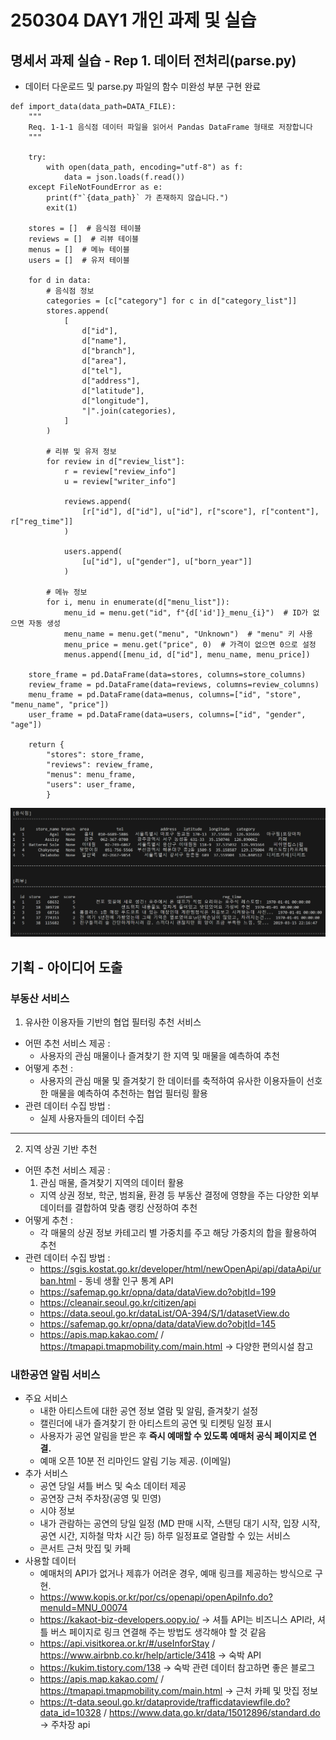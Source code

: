 # 250304 DAY1 개인 과제 및 실습

## 명세서 과제 실습 - Rep 1. 데이터 전처리(parse.py)

- 데이터 다운로드 및 parse.py 파일의 함수 미완성 부분 구현 완료 

```
def import_data(data_path=DATA_FILE):
    """
    Req. 1-1-1 음식점 데이터 파일을 읽어서 Pandas DataFrame 형태로 저장합니다
    """

    try:
        with open(data_path, encoding="utf-8") as f:
            data = json.loads(f.read())
    except FileNotFoundError as e:
        print(f"`{data_path}` 가 존재하지 않습니다.")
        exit(1)

    stores = []  # 음식점 테이블
    reviews = []  # 리뷰 테이블
    menus = []  # 메뉴 테이블
    users = []  # 유저 테이블

    for d in data:
        # 음식점 정보
        categories = [c["category"] for c in d["category_list"]]
        stores.append(
            [
                d["id"],
                d["name"],
                d["branch"],
                d["area"],
                d["tel"],
                d["address"],
                d["latitude"],
                d["longitude"],
                "|".join(categories),
            ]
        )

        # 리뷰 및 유저 정보
        for review in d["review_list"]:
            r = review["review_info"]
            u = review["writer_info"]

            reviews.append(
                [r["id"], d["id"], u["id"], r["score"], r["content"], r["reg_time"]]
            )

            users.append(
                [u["id"], u["gender"], u["born_year"]]
            )

        # 메뉴 정보
        for i, menu in enumerate(d["menu_list"]):
            menu_id = menu.get("id", f"{d['id']}_menu_{i}")  # ID가 없으면 자동 생성
            menu_name = menu.get("menu", "Unknown")  # "menu" 키 사용
            menu_price = menu.get("price", 0)  # 가격이 없으면 0으로 설정
            menus.append([menu_id, d["id"], menu_name, menu_price])

    store_frame = pd.DataFrame(data=stores, columns=store_columns)
    review_frame = pd.DataFrame(data=reviews, columns=review_columns)
    menu_frame = pd.DataFrame(data=menus, columns=["id", "store", "menu_name", "price"])
    user_frame = pd.DataFrame(data=users, columns=["id", "gender", "age"])

    return {
        "stores": store_frame,
        "reviews": review_frame,
        "menus": menu_frame,
        "users": user_frame,
        }
```

![img](./01.png)

## 기획 - 아이디어 도출

### 부동산 서비스

1. 유사한 이용자들 기반의 협업 필터링 추천 서비스

- 어떤 추천 서비스 제공 :
  - 사용자의 관심 매물이나 즐겨찾기 한 지역 및 매물을 예측하여 추천
- 어떻게 추천 :
  - 사용자의 관심 매물 및 즐겨찾기 한 데이터를 축적하여 유사한 이용자들이 선호한 매물을 예측하여 추천하는 협업 필터링 활용
- 관련 데이터 수집 방법 :
  - 실제 사용자들의 데이터 수집

---

2. 지역 상권 기반 추천

- 어떤 추천 서비스 제공 :
  1. 관심 매물, 즐겨찾기 지역의 데이터 활용
  - 지역 상권 정보, 학군, 범죄율, 환경 등 부동산 결정에 영향을 주는 다양한 외부 데이터를 결합하여 맞춤 랭킹 산정하여 추천
- 어떻게 추천 :
  - 각 매물의 상권 정보 카테고리 별 가중치를 주고 해당 가중치의 합을 활용하여 추천
- 관련 데이터 수집 방법 :
  - https://sgis.kostat.go.kr/developer/html/newOpenApi/api/dataApi/urban.html - 동네 생활 인구 통계 API
  - https://safemap.go.kr/opna/data/dataView.do?objtId=199
  - https://cleanair.seoul.go.kr/citizen/api
  - https://data.seoul.go.kr/dataList/OA-394/S/1/datasetView.do
  - https://safemap.go.kr/opna/data/dataView.do?objtId=145
  - https://apis.map.kakao.com/ / https://tmapapi.tmapmobility.com/main.html → 다양한 편의시설 참고

### 내한공연 알림 서비스

- 주요 서비스
  - 내한 아티스트에 대한 공연 정보 열람 및 알림, 즐겨찾기 설정
  - 캘린더에 내가 즐겨찾기 한 아티스트의 공연 및 티켓팅 일정 표시
  - 사용자가 공연 알림을 받은 후 **즉시 예매할 수 있도록 예매처 공식 페이지로 연결.**
  - 예매 오픈 10분 전 리마인드 알림 기능 제공. (이메일)
- 추가 서비스
  - 공연 당일 셔틀 버스 및 숙소 데이터 제공
  - 공연장 근처 주차장(공영 및 민영)
  - 시야 정보
  - 내가 관람하는 공연의 당일 일정 (MD 판매 시작, 스탠딩 대기 시작, 입장 시작, 공연 시간, 지하철 막차 시간 등) 하루 일정표로 열람할 수 있는 서비스
  - 콘서트 근처 맛집 및 카페
- 사용할 데이터
  - 예매처의 API가 없거나 제휴가 어려운 경우, 예매 링크를 제공하는 방식으로 구현.
  - https://www.kopis.or.kr/por/cs/openapi/openApiInfo.do?menuId=MNU_00074
  - https://kakaot-biz-developers.oopy.io/ → 셔틀 API는 비즈니스 API라, 셔틀 버스 페이지로 링크 연결해 주는 방법도 생각해야 할 것 같음
  - https://api.visitkorea.or.kr/#/useInforStay / https://www.airbnb.co.kr/help/article/3418 → 숙박 API
  - https://kukim.tistory.com/138 → 숙박 관련 데이터 참고하면 좋은 블로그
  - https://apis.map.kakao.com/ / https://tmapapi.tmapmobility.com/main.html → 근처 카페 및 맛집 정보
  - https://t-data.seoul.go.kr/dataprovide/trafficdataviewfile.do?data_id=10328 / https://www.data.go.kr/data/15012896/standard.do → 주차장 api
